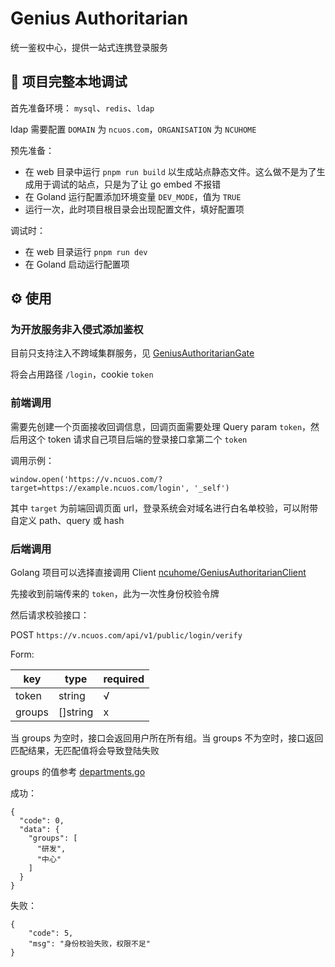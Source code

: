 # Genius Authoritarian

统一鉴权中心，提供一站式连携登录服务

## :wrench: 项目完整本地调试

首先准备环境：  `mysql`、`redis`、`ldap`

ldap 需要配置 `DOMAIN` 为 `ncuos.com`，`ORGANISATION` 为 `NCUHOME`

预先准备：

+ 在 web 目录中运行 `pnpm run build` 以生成站点静态文件。这么做不是为了生成用于调试的站点，只是为了让 go embed 不报错
+ 在 Goland 运行配置添加环境变量 `DEV_MODE`，值为 `TRUE`
+ 运行一次，此时项目根目录会出现配置文件，填好配置项

调试时：

+ 在 web 目录运行 `pnpm run dev`
+ 在 Goland 启动运行配置项

## :gear: 使用

### 为开放服务非入侵式添加鉴权

目前只支持注入不跨域集群服务，见 [GeniusAuthoritarianGate](https://github.com/ncuhome/GeniusAuthoritarianGate)

将会占用路径 `/login`，cookie `token`

### 前端调用

需要先创建一个页面接收回调信息，回调页面需要处理 Query param `token`，然后用这个 token 请求自己项目后端的登录接口拿第二个 `token`

调用示例：

```
window.open('https://v.ncuos.com/?target=https://example.ncuos.com/login', '_self')
```

其中 `target` 为前端回调页面 url，登录系统会对域名进行白名单校验，可以附带自定义 path、query 或 hash

### 后端调用

Golang 项目可以选择直接调用 Client [ncuhome/GeniusAuthoritarianClient](https://github.com/ncuhome/GeniusAuthoritarianClient)

先接收到前端传来的 `token`，此为一次性身份校验令牌

然后请求校验接口：

POST `https://v.ncuos.com/api/v1/public/login/verify`

Form:

| key    | type     | required |
|--------|----------|----------|
| token  | string   | √        |
| groups | []string | x        |

当 groups 为空时，接口会返回用户所在所有组。当 groups 不为空时，接口返回匹配结果，无匹配值将会导致登陆失败

groups 的值参考 [departments.go](/pkg/departments/departments.go)

成功：

```json5
{
  "code": 0,
  "data": {
    "groups": [
      "研发",
      "中心"
    ]
  }
}
```

失败：

```json5
{
    "code": 5,
    "msg": "身份校验失败，权限不足"
}
```